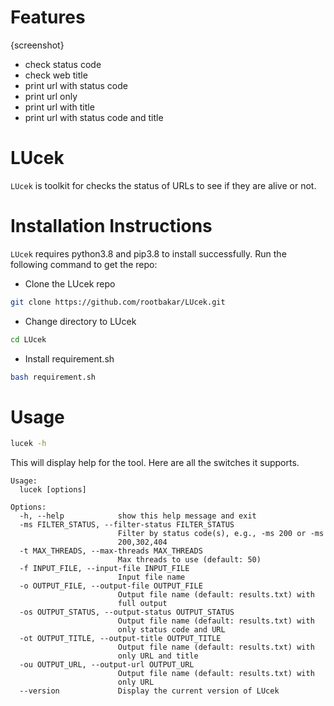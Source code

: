# Features

  {screenshot}

  * check status code
  * check web title
  * print url with status code
  * print url only
  * print url with title
  * print url with status code and title

# LUcek
`LUcek` is toolkit for checks the status of URLs to see if they are alive or not.

# Installation Instructions
`LUcek` requires python3.8 and pip3.8 to install successfully. Run the following command to get the repo: 

* Clone the LUcek repo
```bash
git clone https://github.com/rootbakar/LUcek.git
```
* Change directory to LUcek
```bash
cd LUcek
```
* Install requirement.sh
```bash
bash requirement.sh
```

# Usage
```bash
lucek -h
```
This will display help for the tool. Here are all the switches it supports.

```
Usage:
  lucek [options]

Options:
  -h, --help            show this help message and exit
  -ms FILTER_STATUS, --filter-status FILTER_STATUS
                        Filter by status code(s), e.g., -ms 200 or -ms
                        200,302,404
  -t MAX_THREADS, --max-threads MAX_THREADS
                        Max threads to use (default: 50)
  -f INPUT_FILE, --input-file INPUT_FILE
                        Input file name
  -o OUTPUT_FILE, --output-file OUTPUT_FILE
                        Output file name (default: results.txt) with
                        full output
  -os OUTPUT_STATUS, --output-status OUTPUT_STATUS
                        Output file name (default: results.txt) with
                        only status code and URL
  -ot OUTPUT_TITLE, --output-title OUTPUT_TITLE
                        Output file name (default: results.txt) with
                        only URL and title
  -ou OUTPUT_URL, --output-url OUTPUT_URL
                        Output file name (default: results.txt) with
                        only URL
  --version             Display the current version of LUcek
```
